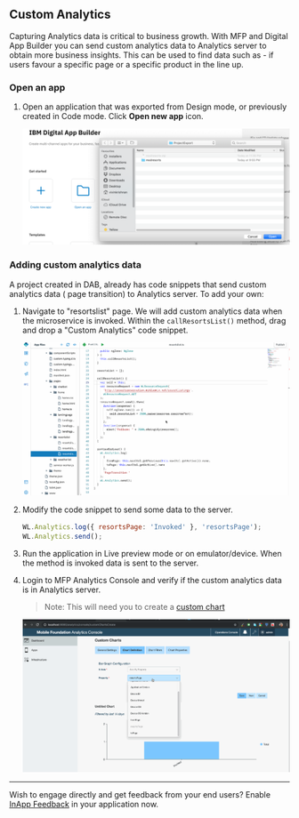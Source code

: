 ## Custom Analytics

Capturing Analytics data is critical to business growth. With MFP and Digital App Builder you can send custom analytics data to Analytics server to obtain more business insights. This can be used to find data such as - if users favour a specific page or a specific product in the line up.

### Open an app

1. Open an application that was exported from Design mode, or previously created in Code mode. Click **Open new app** icon. 

    ![Import](../Artifacts/screenshots/dab-modresorts-import-codemode.png)

### Adding custom analytics data
    
A project created in DAB, already has code snippets that send custom analytics data ( page transition) to Analytics server. To add your own:

1. Navigate to "resortslist" page. We will add custom analytics data when the microservice is invoked. Within the `callResortsList()` method, drag and drop a "Custom Analytics" code snippet.

	![DAB custom analytics](../Artifacts/screenshots/dab-modresorts-codemode-customAnalytics.gif) 

2. Modify the code snippet to send some data to the server.

	```javascript
	WL.Analytics.log({ resortsPage: 'Invoked' }, 'resortsPage');
   WL.Analytics.send();
	```

3. Run the application in Live preview mode or on emulator/device. When the method is invoked data is sent to the server.

	
4. Login to MFP Analytics Console and verify if the custom analytics data is in Analytics server. 

 	>Note: This will need you to create a [custom chart](https://mobilefirstplatform.ibmcloud.com/tutorials/en/foundation/8.0/analytics/console/custom-charts/)

	![DAB custom analytics](../Artifacts/screenshots/dab-modresorts-codemode-customAnalytics-console.gif) 

-------------
Wish to engage directly and get feedback from your end users? Enable [InApp Feedback](../10-inapp-feedback) in your application now.